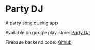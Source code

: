 # Party DJ

A party song queing app

Available on google play store: [Party DJ](https://play.google.com/store/apps/details?id=dev.budde.spotify_queue)

Firebase backend code: [Github](https://github.com/budde25/queue-backend)

